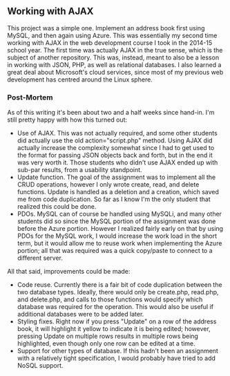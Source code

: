 ## Working with AJAX

This project was a simple one. Implement an address book first using MySQL, and then again using Azure. This was essentially my second time working with AJAX in the web development course I took in the 2014-15 school year. The first time was actually AJAX in the true sense, which is the subject of another repository. This was, instead, meant to also be a lesson in working with JSON, PHP, as well as relational databases. I also learned a great deal about Microsoft's cloud services, since most of my previous web development has centred around the Linux sphere.

### Post-Mortem

As of this writing it's been about two and a half weeks since hand-in. I'm still pretty happy with how this turned out:

* Use of AJAX. This was not actually required, and some other students did actually use the old action="script.php" method. Using AJAX did actually increase the complexity somewhat since I had to get used to the format for passing JSON objects back and forth, but in the end it was very worth it. Those students who didn't use AJAX ended up with sub-par results, from a usability standpoint.
* Update function. The goal of the assignment was to implement all the CRUD operations, however I only wrote create, read, and delete functions. Update is handled as a deletion and a creation, which saved me from code duplication. So far as I know I'm the only student that realized this could be done.
* PDOs. MySQL can of course be handled using MySQLi, and many other students did so since the MySQL portion of the assignment was done before the Azure portion. However I realized fairly early on that by using PDOs for the MySQL work, I would increase the work load in the short term, but it would allow me to reuse work when implementing the Azure portion; all that was required was a quick copy/paste to connect to a different server.

All that said, improvements could be made:

* Code reuse. Currently there is a fair bit of code duplication between the two database types. Ideally, there would only be create.php, read.php, and delete.php, and calls to those functions would specify which database was required for the operation. This would also be useful if additional databases were to be added later.
* Styling fixes. Right now if you press "Update" on a row of the address book, it will highlight it yellow to indicate it is being edited; however, pressing Update on multiple rows results in multiple rows being highlighted, even though only one row can be edited at a time.
* Support for other types of database. If this hadn't been an assignment with a relatively tight specification, I would probably have tried to add NoSQL support.
